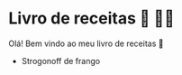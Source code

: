 # Livro de receitas :cactus: :man_cook:



Olá! Bem vindo ao meu livro de receitas :wave:

- Strogonoff de frango

  


